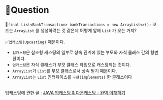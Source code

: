 # 🎯Question

🤔```final List<BankTransaction> bankTransactions = new ArrayList<>();``` 코드는 
`ArrayList` 를 생성하려는 것 같은데 어떻게 앞에 `List` 가 오는 거지?<br>
<br>
✅`업캐스팅(Upcasting)` 때문이다.
- `업캐스팅`은 참조형 캐스팅의 일부로 상속 관계에 있는 부모와 자식 클래스 간의 형변환이다.
- `업캐스팅`은 자식 클래스가 부모 클래스 타입으로 캐스팅되는 것이다.
- `ArrayList`가 `List`를 부모 클래스로서 상속 받기 때문이다.
- `ArrayList`는 `List` 인터페이스를 `구현(implements)` 한 클래스이다

<br>업캐스팅에 관한 글 : [JAVA 업캐스팅 & 다운캐스팅 - 완벽 이해하기](https://inpa.tistory.com/entry/JAVA-%E2%98%95-%EC%97%85%EC%BA%90%EC%8A%A4%ED%8C%85-%EB%8B%A4%EC%9A%B4%EC%BA%90%EC%8A%A4%ED%8C%85-%ED%95%9C%EB%B0%A9-%EC%9D%B4%ED%95%B4%ED%95%98%EA%B8%B0#%EC%97%85%EC%BA%90%EC%8A%A4%ED%8C%85upcasting)

<br>